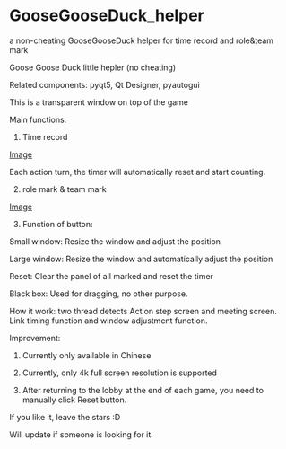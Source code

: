 # GooseGooseDuck_helper
a non-cheating GooseGooseDuck  helper for time record and role&amp;team mark



Goose Goose Duck little hepler (no cheating)

Related components: pyqt5, Qt Designer, pyautogui

This is a transparent window on top of the game


Main functions:

1. Time record





[Image](https://user-images.githubusercontent.com/86272490/209444254-ea210d94-2f07-45bc-baa7-bcfb99509cf3.png)





Each action turn, the timer will automatically reset and start counting.


2. role mark & team mark


[Image](https://user-images.githubusercontent.com/86272490/209444273-2be76a92-0333-4a66-9260-1fd825faa331.png)





3. Function of button:

Small window: Resize the window and adjust the position

Large window: Resize the window and automatically adjust the position

Reset: Clear the panel of all marked and reset the timer

Black box: Used for dragging, no other purpose.



How it work: two thread detects Action step screen and meeting screen. Link timing function and window adjustment function.





Improvement:

1. Currently only available in Chinese

2. Currently, only 4k full screen resolution is supported

3. After returning to the lobby at the end of each game, you need to manually click Reset button.


If you like it, leave the stars :D



Will update if someone is looking for it.
